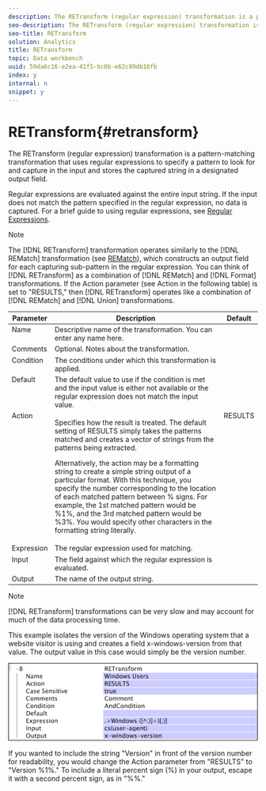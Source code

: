 ```yaml
---
description: The RETransform (regular expression) transformation is a pattern-matching transformation that uses regular expressions to specify a pattern to look for and capture in the input and stores the captured string in a designated output field.
seo-description: The RETransform (regular expression) transformation is a pattern-matching transformation that uses regular expressions to specify a pattern to look for and capture in the input and stores the captured string in a designated output field.
seo-title: RETransform
solution: Analytics
title: RETransform
topic: Data workbench
uuid: 59da6c16-e2ea-41f5-bc6b-e62c89db16fb
index: y
internal: n
snippet: y
---
```


# RETransform{#retransform}

The RETransform (regular expression) transformation is a pattern-matching transformation that uses regular expressions to specify a pattern to look for and capture in the input and stores the captured string in a designated output field.

Regular expressions are evaluated against the entire input string. If the input does not match the pattern specified in the regular expression, no data is captured. For a brief guide to using regular expressions, see [Regular Expressions](../../../../../home/c-dataset-const-proc/c-reg-exp.md#concept-070077baa419475094ef0469e92c5b9c).

>[!NOTE]
>
>The [!DNL RETransform] transformation operates similarly to the [!DNL REMatch] transformation (see [REMatch](../../../../../home/c-dataset-const-proc/c-data-trans/c-transf-types/c-standard-transf/c-rematch.md#concept-7f0b1caad1df46aabef4448f88261a8e)), which constructs an output field for each capturing sub-pattern in the regular expression. You can think of [!DNL RETransform] as a combination of [!DNL REMatch] and [!DNL Format] transformations. If the Action parameter (see Action in the following table) is set to "RESULTS," then [!DNL RETransform] operates like a combination of [!DNL REMatch] and [!DNL Union] transformations.

<table id="table_51B7342E6A5E4E31913BD0F6A6ACC424"> 
 <thead> 
  <tr valign="top"> 
   <th colname="col1" class="entry"> Parameter </th> 
   <th colname="col2" class="entry"> Description </th> 
   <th colname="col3" class="entry"> Default </th> 
  </tr> 
 </thead>
 <tbody> 
  <tr valign="top"> 
   <td colname="col1"> Name </td> 
   <td colname="col2"> Descriptive name of the transformation. You can enter any name here. </td> 
   <td colname="col3"></td> 
  </tr> 
  <tr valign="top"> 
   <td colname="col1"> Comments </td> 
   <td colname="col2"> Optional. Notes about the transformation. </td> 
   <td colname="col3"></td> 
  </tr> 
  <tr valign="top"> 
   <td colname="col1"> Condition </td> 
   <td colname="col2"> The conditions under which this transformation is applied. </td> 
   <td colname="col3"></td> 
  </tr> 
  <tr valign="top"> 
   <td colname="col1"> Default </td> 
   <td colname="col2"> The default value to use if the condition is met and the input value is either not available or the regular expression does not match the input value. </td> 
   <td colname="col3"></td> 
  </tr> 
  <tr valign="top"> 
   <td colname="col1"> Action </td> 
   <td colname="col2"> <p>Specifies how the result is treated. The default setting of RESULTS simply takes the patterns matched and creates a vector of strings from the patterns being extracted. </p> <p> Alternatively, the action may be a formatting string to create a simple string output of a particular format. With this technique, you specify the number corresponding to the location of each matched pattern between % signs. For example, the 1st matched pattern would be %1%, and the 3rd matched pattern would be %3%. You would specify other characters in the formatting string literally. </p> </td> 
   <td colname="col3"> RESULTS </td> 
  </tr> 
  <tr valign="top"> 
   <td colname="col1"> Expression </td> 
   <td colname="col2"> The regular expression used for matching. </td> 
   <td colname="col3"></td> 
  </tr> 
  <tr valign="top"> 
   <td colname="col1"> Input </td> 
   <td colname="col2"> The field against which the regular expression is evaluated. </td> 
   <td colname="col3"></td> 
  </tr> 
  <tr valign="top"> 
   <td colname="col1"> Output </td> 
   <td colname="col2"> The name of the output string. </td> 
   <td colname="col3"></td> 
  </tr> 
 </tbody> 
</table>

>[!NOTE]
>
>[!DNL RETransform] transformations can be very slow and may account for much of the data processing time.

This example isolates the version of the Windows operating system that a website visitor is using and creates a field x-windows-version from that value. The output value in this case would simply be the version number.

![](assets/cfg_TransformationType_RegularExpression.png)

If you wanted to include the string "Version" in front of the version number for readability, you would change the Action parameter from "RESULTS" to "Version %1%." To include a literal percent sign (%) in your output, escape it with a second percent sign, as in "%%." 
